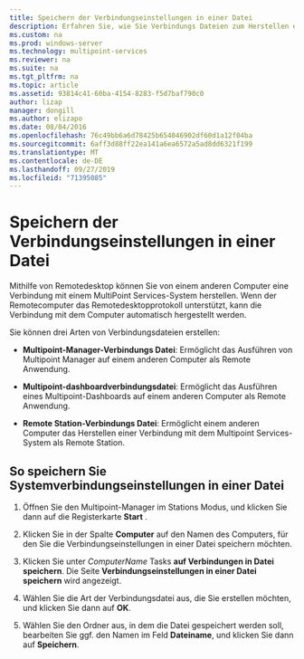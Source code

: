 ```yaml
---
title: Speichern der Verbindungseinstellungen in einer Datei
description: Erfahren Sie, wie Sie Verbindungs Dateien zum Herstellen einer Verbindung von einem Computer zu einem anderen in Multipoint Services erstellen.
ms.custom: na
ms.prod: windows-server
ms.technology: multipoint-services
ms.reviewer: na
ms.suite: na
ms.tgt_pltfrm: na
ms.topic: article
ms.assetid: 93814c41-60ba-4154-8283-f5d7baf790c0
author: lizap
manager: dongill
ms.author: elizapo
ms.date: 08/04/2016
ms.openlocfilehash: 76c49bb6a6d78425b654046902df60d1a12f04ba
ms.sourcegitcommit: 6aff3d88ff22ea141a6ea6572a5ad8dd6321f199
ms.translationtype: MT
ms.contentlocale: de-DE
ms.lasthandoff: 09/27/2019
ms.locfileid: "71395085"
---
```

# <a name="save-connection-settings-to-file"></a>Speichern der Verbindungseinstellungen in einer Datei
Mithilfe von Remotedesktop können Sie von einem anderen Computer eine Verbindung mit einem MultiPoint Services-System herstellen. Wenn der Remotecomputer das Remotedesktopprotokoll unterstützt, kann die Verbindung mit dem Computer automatisch hergestellt werden.  
  
Sie können drei Arten von Verbindungsdateien erstellen:  
  
- **Multipoint-Manager-Verbindungs Datei**:  Ermöglicht das Ausführen von Multipoint Manager auf einem anderen Computer als Remote Anwendung.  
  
- **Multipoint-dashboardverbindungsdatei**: Ermöglicht das Ausführen eines Multipoint-Dashboards auf einem anderen Computer als Remote Anwendung.  
  
- **Remote Station-Verbindungs Datei**:  Ermöglicht einem anderen Computer das Herstellen einer Verbindung mit dem Multipoint Services-System als Remote Station.  
  
## <a name="to-save-system-connection-settings-to-a-file"></a>So speichern Sie Systemverbindungseinstellungen in einer Datei  
  
1.  Öffnen Sie den Multipoint-Manager im Stations Modus, und klicken Sie dann auf die Registerkarte **Start** .  
  
2.  Klicken Sie in der Spalte **Computer** auf den Namen des Computers, für den Sie die Verbindungseinstellungen in einer Datei speichern möchten.  
  
3.  Klicken Sie unter *ComputerName* Tasks **auf Verbindungen in Datei speichern**. Die Seite **Verbindungseinstellungen in einer Datei speichern** wird angezeigt.  
  
4.  Wählen Sie die Art der Verbindungsdatei aus, die Sie erstellen möchten, und klicken Sie dann auf **OK**.  
  
5.  Wählen Sie den Ordner aus, in dem die Datei gespeichert werden soll, bearbeiten Sie ggf. den Namen im Feld **Dateiname**, und klicken Sie dann auf **Speichern**.